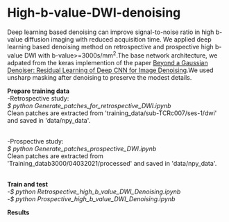 # High-b-value-DWI-denoising
Deep learning based denoising can improve signal-to-noise ratio in high b-value diffusion imaging with reduced acquisition time. We applied deep learning based denoising method on retrospective and prospective high b-value DWI with b-value>=3000s/mm<sup>2</sup>.The base network architecture, we adpated from the  keras implemention of the paper [Beyond a Gaussian Denoiser: Residual Learning of Deep CNN for Image Denoising](https://ieeexplore.ieee.org/abstract/document/7839189).We used unsharp masking after denoising to preserve the modest details.

**Prepare training data**<br />
-Retrospective study:<br />
_$ python Generate_patches_for_retrospective_DWI.ipynb_<br />
Clean patches are extracted from 'training_data/sub-TCRc007/ses-1/dwi' and saved in 'data/npy_data'.<br /><br />

-Prospective study:<br />
_$ python Generate_patches_prospective_DWI.ipynb_ <br />
Clean patches are extracted from 'Training_datab3000/04032021/processed' and saved in 'data/npy_data'.<br /><br />

**Train and test**<br />
-_$ python Retrospective_high_b_value_DWI_Denoising.ipynb_ <br />
-_$ python Prospective_high_b_value_DWI_Denoising.ipynb_ <br />



**Results**
